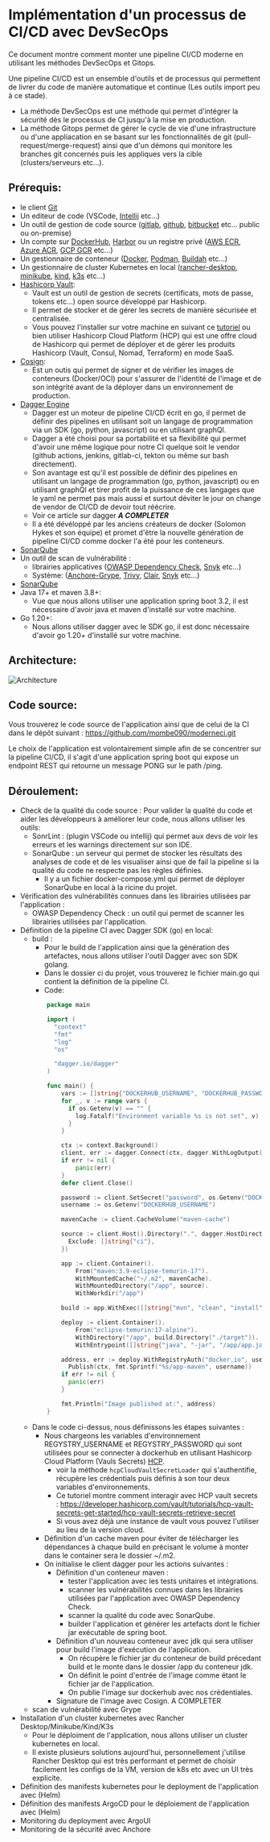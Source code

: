 # Implémentation d'un processus de CI/CD avec DevSecOps

Ce document montre comment monter une pipeline CI/CD moderne en utilisant les méthodes DevSecOps et Gitops.

Une pipeline CI/CD est un ensemble d'outils et de processus qui permettent de livrer du code de manière automatique et continue (Les outils import peu à ce stade).

- La méthode DevSecOps est une méthode qui permet d'intégrer la sécurité dès le processus de CI jusqu'à la mise en production.
- La méthode Gitops permet de gérer le cycle de vie d'une infrastructure ou d'une appliacation en  se basant sur les fonctionnalités de git (pull-request/merge-request) ainsi que d'un démons qui monitore les branches git concernés puis les appliques vers la cible (clusters/serveurs etc...).

## Prérequis:

- le client [Git](https://git-scm.com/downloads)
- Un editeur de code (VSCode, [Intellij](https://www.jetbrains.com/idea/download/) etc...)
- Un outil de gestion de code source ([gitlab](https://about.gitlab.com/), [github](https://github.com/), [bitbucket](https://bitbucket.org/) etc... public ou on-premise)
- Un compte sur [DockerHub](https://hub.docker.com/), [Harbor](https://goharbor.io/) ou un registre privé ([AWS ECR](https://aws.amazon.com/ecr/), [Azure ACR](https://azure.microsoft.com/en-us/services/container-registry/), [GCP GCR](https://cloud.google.com/container-registry) etc...)
- Un gestionnaire de conteneur ([Docker](https://www.docker.com/), [Podman](https://podman.io/), [Buildah](https://buildah.io/) etc...)
- Un gestionnaire de cluster Kubernetes en local ([rancher-desktop](https://rancher.com/products/rancher-desktop/), [minikube](https://minikube.sigs.k8s.io/docs/start/), [kind](https://kind.sigs.k8s.io/), [k3s](https://k3s.io/) etc...)
- [Hashicorp Vault](https://www.vaultproject.io/):
  - Vault est un outil de gestion de secrets (certificats, mots de passe, tokens etc...) open source développé par Hashicorp.
  - Il permet de stocker et de gérer les secrets de manière sécurisée et centralisée.
  - Vous pouvez l'installer sur votre machine en suivant ce [tutoriel](https://learn.hashicorp.com/tutorials/vault/getting-started-install?in=vault/getting-started) ou bien utiliser Hashicorp Cloud Platform (HCP) qui est une offre cloud de Hashicorp qui permet de déployer et de gérer les produits Hashicorp (Vault, Consul, Nomad, Terraform) en mode SaaS.
- [Cosign](https://docs.sigstore.dev/signing/quickstart/):
  - Est un outis qui permet de signer et de vérifier les images de conteneurs (Docker/OCI) pour s'assurer de l'identité de l'image et de son intégrité avant de la déployer dans un environnement de production.
- [Dagger Engine](https://dagger.io/)
  - Dagger est un moteur de pipeline CI/CD écrit en go, il permet de définir des pipelines en utilisant soit un langage de programmation via un SDK (go, python, javascript) ou en utilisant graphQl.
  - Dagger a été choisi pour sa portabilité et sa flexibilité qui permet d'avoir une même logique pour notre CI quelque soit le vendor (github actions, jenkins, gitlab-ci, tekton ou même sur bash directement).
  - Son avantage est qu'il est possible de définir des pipelines en utilisant un langage de programmation (go, python, javascript) ou en utilisant graphQl et tirer profit de la puissance de ces langages que le yaml ne permet pas mais aussi et surtout déviter le jour on change de vendor de CI/CD de devoir tout réécrire.
  - Voir ce article sur dagger ***A COMPLETER***
  - Il a été dévéloppé par les anciens créateurs de docker (Solomon Hykes et son équipe) et promet d'être la nouvelle génération de pipeline CI/CD comme docker l'a été pour les conteneurs.
- [SonarQube](https://www.sonarqube.org/)
- Un outil de scan de vulnérabilité :
    - librairies applicatives ([OWASP Dependency Check](https://owasp.org/www-project-dependency-check/), [Snyk](https://snyk.io/) etc...)
    - Système: ([Anchore-Grype](https://anchore.com/), [Trivy](https://github.com/aquasecurity/trivy), [Clair](https://github.com/quay/clair), [Snyk](https://snyk.io/) etc...)
- [SonarQube](https://www.sonarqube.org/)
- Java 17+ et maven 3.8+:
  - Vue que nous allons utiliser une application spring boot 3.2, il est nécessaire d'avoir java et maven d'installé sur votre machine.
- Go 1.20+:
  - Nous allons utiliser dagger avec le SDK go, il est donc nécessaire d'avoir go 1.20+ d'installé sur votre machine.


## Architecture:
![Architecture](./img/cicd-arch.png)

## Code source:
Vous trouverez le code source de l'application ainsi que de celui de la CI dans le dépôt suivant : https://github.com/mombe090/moderneci.git

Le choix de l'application est volontairement simple afin de se concentrer sur la pipeline CI/CD, il s'agit d'une application spring boot qui expose un endpoint REST qui retourne un message PONG sur le path /ping.

## Déroulement:
- Check de la qualité du code source : 
  Pour valider la qualité du code et aider les développeurs à améliorer leur code, nous allons utiliser les outils:
  - SonrLint : (plugin VSCode ou intellij) qui permet aux devs de voir les erreurs et les warnings directement sur son IDE.
  - SonarQube : un serveur qui permet de stocker les résultats des analyses de code et de les visualiser ainsi que de fail la pipeline si la qualité du code ne respecte pas les règles définies.
    - Il y a un fichier docker-compose.yml qui permet de déployer SonarQube en local à la ricine du projet.
- Vérification des vulnérabilités connues dans les librairies utilisées par l'application :
  - OWASP Dependency Check : un outil qui permet de scanner les librairies utilisées par l'application.
- Définition de la pipeline CI avec Dagger SDK (go) en local:
  - build :
    - Pour le build de l'application ainsi que la génération des artefactes, nous allons utiliser l'outil Dagger avec son SDK golang.
    - Dans le dossier ci du projet, vous trouverez le fichier main.go qui contient la définition de la pipeline CI.
    - Code: 
    ```go
        package main

        import (
          "context"
          "fmt"
          "log"
          "os"

	      "dagger.io/dagger"
        )

        func main() {
	        vars := []string{"DOCKERHUB_USERNAME", "DOCKERHUB_PASSWORD"}
	        for _, v := range vars {
              if os.Getenv(v) == "" {
                log.Fatalf("Environment variable %s is not set", v)
		      }
	        }

            ctx := context.Background()
            client, err := dagger.Connect(ctx, dagger.WithLogOutput(os.Stderr))
            if err != nil {
                panic(err)
            }
            defer client.Close()
    
            password := client.SetSecret("password", os.Getenv("DOCKERHUB_PASSWORD"))
            username := os.Getenv("DOCKERHUB_USERNAME")
    
            mavenCache := client.CacheVolume("maven-cache")
    
            source := client.Host().Directory(".", dagger.HostDirectoryOpts{
              Exclude: []string{"ci"},
            })
    
            app := client.Container().
                From("maven:3.9-eclipse-temurin-17").
                WithMountedCache("~/.m2", mavenCache).
                WithMountedDirectory("/app", source).
                WithWorkdir("/app")
    
            build := app.WithExec([]string{"mvn", "clean", "install"})
    
            deploy := client.Container().
                From("eclipse-temurin:17-alpine").
                WithDirectory("/app", build.Directory("./target")).
                WithEntrypoint([]string{"java", "-jar", "/app/app.jar"})
    
            address, err := deploy.WithRegistryAuth("docker.io", username, password).
              Publish(ctx, fmt.Sprintf("%s/app-maven", username))
            if err != nil {
              panic(err)
            }
    
            fmt.Println("Image published at:", address)
        }
    ```
  - Dans le code ci-dessus, nous définissons les étapes suivantes :
    - Nous chargeons les variables d'environnement REGYSTRY_USERNAME et REGYSTRY_PASSWORD qui sont utilisées pour se connecter à dockerhub en utilisant Hashicorp Cloud Platform (Vauls Secrets) [HCP](https://portal.cloud.hashicorp.com/).
      - voir la méthode `hcpCloudVaultSecretLoader` qui s'authentifie, récupère les crédentials puis définis à son tour deux variables d'environnements.
      - Ce tutoriel montre comment interagir avec HCP vault secrets : https://developer.hashicorp.com/vault/tutorials/hcp-vault-secrets-get-started/hcp-vault-secrets-retrieve-secret
      - Si vous avez déjà une instance de vault vous pouvez l'utiliser au lieu de la version cloud.
    - Définition d'un cache maven pour éviter de télécharger les dépendances à chaque build en précisant le volume à monter dans le container sera le dossier ~/.m2.
    - On initialise le client dagger pour les actions suivantes :
      - Définition d'un conteneur maven :
        - tester l'application avec les tests unitaires et intégrations.
        - scanner les vulnérabilités connues dans les librairies utilisées par l'application avec OWASP Dependency Check.
        - scanner la qualité du code avec SonarQube.
        - builder l'application et générer les artefacts dont le fichier jar exécutable de spring boot.
      - Définition d'un nouveau conteneur avec jdk qui sera utiliser pour build l'image d'exécution de l'application.
        - On récupère le fichier jar du conteneur de build précedant build et le monte dans le dossier /app du conteneur jdk.
        - On définit le point d'entrée de l'image comme étant le fichier jar de l'application.
        - On publie l'image sur dockerhub avec nos crédentiales.
      - Signature de l'image avec Cosign. A COMPLETER
  - scan de vulnérabilité avec Grype
- Installation d'un cluster kubernetes avec Rancher Desktop/Minikube/Kind/K3s
  - Pour le déploiment de l'application, nous allons utiliser un cluster kubernetes en local.
  - Il existe plusieurs solutions aujourd'hui, personnellement j'utilise Rancher Desktop qui est très performant et permet de choisir facilement les configs de la VM, version de k8s etc avec un UI très explicite.
- Définition des manifests kubernetes pour le deployment de l'application avec (Helm)
- Définition des manifests ArgoCD pour le déploiement de l'application avec (Helm)
- Monitoring du deployment avec ArgoUI
- Monitoring de la sécurité avec Anchore
